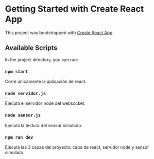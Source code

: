 # Getting Started with Create React App

This project was bootstrapped with [Create React App](https://github.com/facebook/create-react-app).

## Available Scripts

In the project directory, you can run:

### `npm start`

Corre únicamente la aplicación de react.

### `node servidor.js`

Ejecuta el servidor node del websocket.

### `node sensor.js`

Ejecuta la lectura del sensor simulado.

### `npm run dev`

Ejecuta las 3 capas del proyecto: capa de react, servidor node y sensor simulado